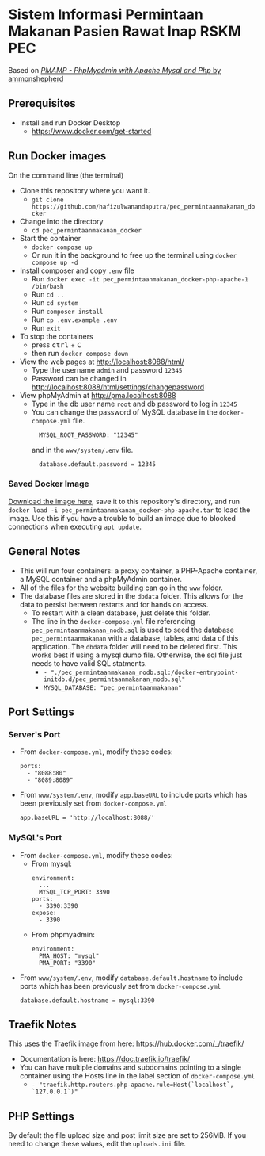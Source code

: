 # Sistem Informasi Permintaan Makanan Pasien Rawat Inap RSKM PEC

Based on [_PMAMP - PhpMyadmin with Apache Mysql and Php_ by ammonshepherd](https://github.com/ammonshepherd/pmamp)

## Prerequisites

- Install and run Docker Desktop
  - [https://www.docker.com/get-started ](https://www.docker.com/get-started)

## Run Docker images

On the command line (the terminal)

- Clone this repository where you want it.
  - `git clone https://github.com/hafizulwanandaputra/pec_permintaanmakanan_docker`
- Change into the directory
  - `cd pec_permintaanmakanan_docker`
- Start the container
  - `docker compose up`
  - Or run it in the background to free up the terminal using `docker compose up -d`
- Install composer and copy `.env` file
  - Run `docker exec -it pec_permintaanmakanan_docker-php-apache-1 /bin/bash`
  - Run `cd ..`
  - Run `cd system`
  - Run `composer install`
  - Run `cp .env.example .env`
  - Run `exit`
- To stop the containers
  - press <kbd>ctrl</kbd> + <kbd>C</kbd>
  - then run `docker compose down`
- View the web pages at [http://localhost:8088/html/ ](http://localhost:8088/html)
  - Type the username `admin` and password `12345`
  - Password can be changed in [http://localhost:8088/html/settings/changepassword ](http://localhost:8088/html/settings/changepassword)
- View phpMyAdmin at [http://pma.localhost:8088 ](http://pma.localhost:8088)
  - Type in the db user name `root` and db password to log in `12345`
  - You can change the password of MySQL database in the `docker-compose.yml` file.
    ```
      MYSQL_ROOT_PASSWORD: "12345"
    ```
    and in the `www/system/.env` file.
    ```
      database.default.password = 12345
    ```

### Saved Docker Image

[Download the image here](https://drive.google.com/file/d/1BwqKhAvlpO6a1iYQwWfgP0hWfY-MlMYS/view?usp=sharing), save it to this repository's directory, and run `docker load -i pec_permintaanmakanan_docker-php-apache.tar` to load the image. Use this if you have a trouble to build an image due to blocked connections when executing `apt update`.

## General Notes

- This will run four containers: a proxy container, a PHP-Apache container, a MySQL container and a phpMyAdmin container.
- All of the files for the website building can go in the `www` folder.
- The database files are stored in the `dbdata` folder. This allows for the data to persist between restarts and for hands on access.
  - To restart with a clean database, just delete this folder.
  - The line in the `docker-compose.yml` file referencing `pec_permintaanmakanan_nodb.sql` is used to seed the database `pec_permintaanmakanan` with a database, tables, and data of this application. The `dbdata` folder will need to be deleted first. This works best if using a mysql dump file. Otherwise, the sql file just needs to have valid SQL statments.
    - `- "./pec_permintaanmakanan_nodb.sql:/docker-entrypoint-initdb.d/pec_permintaanmakanan_nodb.sql"`
    - `MYSQL_DATABASE: "pec_permintaanmakanan"`

## Port Settings

### Server's Port

- From `docker-compose.yml`, modify these codes:
  ```
  ports:
    - "8088:80"
    - "8089:8089"
  ```
- From `www/system/.env`, modify `app.baseURL` to include ports which has been previously set from `docker-compose.yml`
  ```
  app.baseURL = 'http://localhost:8088/'
  ```

### MySQL's Port

- From `docker-compose.yml`, modify these codes:
  - From mysql:
    ```
    environment:
      ...
      MYSQL_TCP_PORT: 3390
    ports:
      - 3390:3390
    expose:
      - 3390
    ```
  - From phpmyadmin:
    ```
    environment:
      PMA_HOST: "mysql"
      PMA_PORT: "3390"
    ```
- From `www/system/.env`, modify `database.default.hostname` to include ports which has been previously set from `docker-compose.yml`
  ```
  database.default.hostname = mysql:3390
  ```

## Traefik Notes

This uses the Traefik image from here: https://hub.docker.com/_/traefik/

- Documentation is here: https://doc.traefik.io/traefik/
- You can have multiple domains and subdomains pointing to a single container using the Hosts line in the label section of `docker-compose.yml`
  - `` - "traefik.http.routers.php-apache.rule=Host(`localhost`, `127.0.0.1`)" ``

## PHP Settings

By default the file upload size and post limit size are set to 256MB. If you
need to change these values, edit the `uploads.ini` file.
